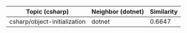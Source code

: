 | Topic (csharp) | Neighbor (dotnet) | Similarity |
|-------------|-------------------|------------|
| csharp/object-initialization | dotnet | 0.6647 |
